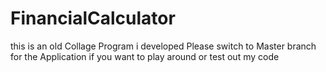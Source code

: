 # FinancialCalculator
this is an old Collage Program i developed
Please switch to Master branch for the Application if you want to play around or test out my code
